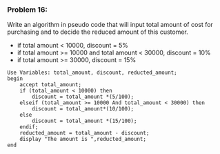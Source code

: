 ### Problem 16:
Write an algorithm in pseudo code that will input total amount of cost for purchasing and to decide the reduced amount of this customer.   
- if total amount < 10000, discount = 5%
- if total amount >= 10000 and total amount < 30000, discount = 10%
- if total amount >= 30000, discount = 15%

```{r, tidy=FALSE, eval=FALSE}
Use Variables: total_amount, discount, reducted_amount;
begin
	accept total_amount;
	if (total_amount < 10000) then
		discount = total_amount *(5/100);
	elseif (total_amount >= 10000 And total_amount < 30000) then
		discount = total_amount*(10/100);
	else
		discount = total_amount *(15/100);
	endif;
	reducted_amount = total_amount - discount;
	display "The amount is ",reducted_amount;
end
```
